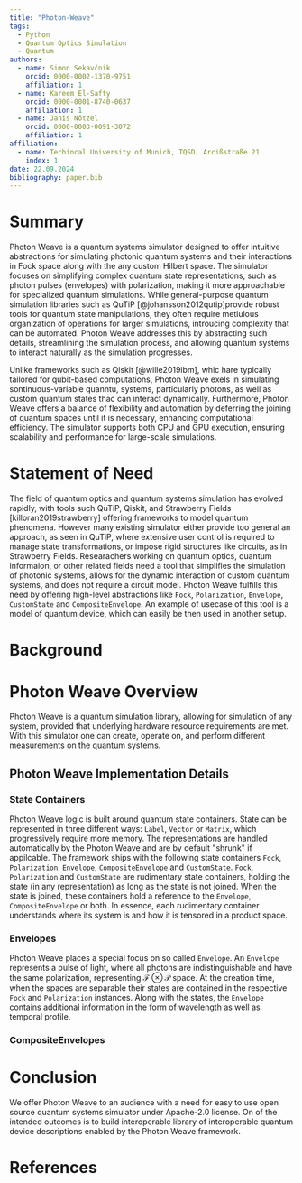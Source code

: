 ```yaml
---
title: "Photon-Weave"
tags:
  - Python
  - Quantum Optics Simulation
  - Quantum
authors:
  - name: Simon Sekavčnik
    orcid: 0000-0002-1370-9751
    affiliation: 1
  - name: Kareem El-Safty
    orcid: 0000-0001-8740-0637
    affiliation: 1
  - name: Janis Nötzel
    orcid: 0000-0003-0091-3072
    affiliation: 1
affiliation:
  - name: Techincal University of Munich, TQSD, Arcißstraße 21
    index: 1
date: 22.09.2024
bibliography: paper.bib
---
```


# Summary
Photon Weave is a quantum systems simulator designed to offer intuitive abstractions for simulating photonic quantum systems and their interactions in Fock space along with the any custom Hilbert space. The simulator focuses on simplifying complex quantum state representations, such as photon pulses (envelopes) with polarization, making it more approachable for specialized quantum simulations. While general-purpose quantum simulation libraries such as QuTiP [@johansson2012qutip]provide robust tools for quantum state manipulations, they often require metiulous organization of operations for larger simulations, introucing complexity that can be automated. Photon Weave addresses this by abstracting such details, streamlining the simulation process, and allowing quantum systems to interact naturally as the simulation progresses.

Unlike frameworks such as Qiskit [@wille2019ibm], whic hare typically tailored for qubit-based computations, Photon Weave exels in simulating sontinuous-variable quanntu, systems, particularly photons, as well as custom quantum states thac can interact dynamically. Furthermore, Photon Weave offers a balance of flexibility and automation by deferring the joining of quantum spaces until it is necessary, enhancing computational efficiency. The simulator supports both CPU and GPU execution, ensuring scalability and performance for large-scale simulations.

# Statement of Need
The field of quantum optics and quantum systems simulation has evolved rapidly, with tools such QuTiP, Qiskit, and Strawberry Fields [killoran2019strawberry] offering frameworks to model quantum phenomena. However many existing simulator either provide too general an approach, as seen in QuTiP, where extensive user control is required to manage state transformations, or impose rigid structures like circuits, as in Strawberry Fields. Researachers working on quantum optics, quantum informaion, or other related fields need a tool that simplifies the simulation of photonic systems, allows for the dynamic interaction of custom quantum systems, and does not require a circuit model. Photon Weave fulfills this need by offering high-level abstractions like `Fock`, `Polarization`, `Envelope`, `CustomState` and `CompositeEnvelope`. An example of usecase of this tool is a model of quantum device, which can easily be then used in another setup.


# Background

# Photon Weave Overview
Photon Weave is a quantum simulation library, allowing for simulation of any system, provided that underlying hardware resource requirements are met. With this simulator one can create, operate on, and perform different measurements on the quantum systems. 

## Photon Weave Implementation Details

### State Containers
Photon Weave logic is built around quantum state containers. State can be represented in three different ways: `Label`, `Vector` or `Matrix`, which progressively require more memory. The representations are handled automatically by the Photon Weave and are by default "shrunk" if appilcable. The framework ships with the following state containers `Fock`, `Polarization`, `Envelope`, `CompositeEnvelope` and `CustomState`. `Fock`, `Polarization` and `CustomState` are rudimentary state containers, holding the state (in any representation) as long as the state is not joined. When the state is joined, these containers hold a reference to the `Envelope`, `CompositeEnvelope` or both. In essence, each rudimentary container understands where its system is and how it is tensored in a product space.

### Envelopes
Photon Weave places a special focus on so called `Envelope`. An `Envelope` represents a pulse of light, where all photons are indistinguishable and have the same polarization, representing $`\mathcal{F}\otimes\mathcal{P}`$ space. At the creation time, when the spaces are separable their states are contained in the respective `Fock` and `Polarization` instances. Along with the states, the `Envelope` contains additional information in the form of wavelength as well as temporal profile. 

### CompositeEnvelopes



# Conclusion
We offer Photon Weave to an audience with a need for easy to use open source quantum systems simulator under Apache-2.0 license. On of the intended outcomes is to build interoperable library of interoperable quantum device descriptions enabled by the Photon Weave framework.

# References
